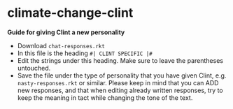 # climate-change-clint

**Guide for giving Clint a new personality**
- Download `chat-responses.rkt`
- In this file is the heading `#| CLINT SPECIFIC |#`
- Edit the strings under this heading. Make sure to leave the parentheses untouched.
- Save the file under the type of personality that you have given Clint, e.g. `nasty-responses.rkt` or similar.
Please keep in mind that you can ADD new responses, and that when editing already written responses, try to keep the meaning in tact while changing the tone of the text.
